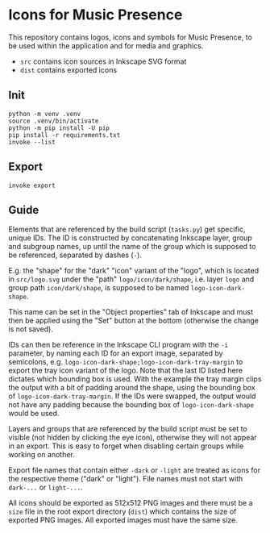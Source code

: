 # Icons for Music Presence

This repository contains logos, icons and symbols for Music Presence,
to be used within the application and for media and graphics.

- `src` contains icon sources in Inkscape SVG format
- `dist` contains exported icons

## Init

```
python -m venv .venv
source .venv/bin/activate
python -m pip install -U pip
pip install -r requirements.txt
invoke --list
```

## Export

```
invoke export
```

## Guide

Elements that are referenced by the build script (`tasks.py`)
get specific, unique IDs.
The ID is constructed by concatenating Inkscape layer, group and subgroup names,
up until the name of the group which is supposed to be referenced,
separated by dashes (`-`).

E.g. the "shape" for the "dark" "icon" variant of the "logo",
which is located in `src/logo.svg` under the "path" `logo/icon/dark/shape`,
i.e. layer `logo` and group path `icon/dark/shape`,
is supposed to be named `logo-icon-dark-shape`.

This name can be set in the "Object properties" tab of Inkscape
and must then be applied using the "Set" button at the bottom
(otherwise the change is not saved).

IDs can then be reference in the Inkscape CLI program with the `-i` parameter,
by naming each ID for an export image, separated by semicolons,
e.g. `logo-icon-dark-shape;logo-icon-dark-tray-margin`
to export the tray icon variant of the logo.
Note that the last ID listed here dictates which bounding box is used.
With the example the tray margin clips the output
with a bit of padding around the shape,
using the bounding box of `logo-icon-dark-tray-margin`.
If the IDs were swapped, the output would not have any padding
because the bounding box of `logo-icon-dark-shape` would be used.

Layers and groups that are referenced by the build script
must be set to visible (not hidden by clicking the eye icon),
otherwise they will not appear in an export.
This is easy to forget when disabling certain groups
while working on another.

Export file names that contain either `-dark` or `-light`
are treated as icons for the respective theme ("dark" or "light").
File names must not start with `dark-...` or `light-...`.

All icons should be exported as 512x512 PNG images
and there must be a `size` file in the root export directory (`dist`)
which contains the size of exported PNG images.
All exported images must have the same size.
